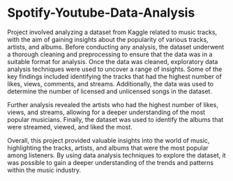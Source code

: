 # Spotify-Youtube-Data-Analysis
Project involved analyzing a dataset from Kaggle related to music tracks, with the aim of gaining insights about the popularity of various tracks, artists, and albums. Before conducting any analysis, the dataset underwent a thorough cleaning and preprocessing to ensure that the data was in a suitable format for analysis.
Once the data was cleaned, exploratory data analysis techniques were used to uncover a range of insights. Some of the key findings included identifying the tracks that had the highest number of likes, views, comments, and streams. Additionally, the data was used to determine the number of licensed and unlicensed songs in the dataset.

Further analysis revealed the artists who had the highest number of likes, views, and streams, allowing for a deeper understanding of the most popular musicians. Finally, the dataset was used to identify the albums that were streamed, viewed, and liked the most.

Overall, this project provided valuable insights into the world of music, highlighting the tracks, artists, and albums that were the most popular among listeners. By using data analysis techniques to explore the dataset, it was possible to gain a deeper understanding of the trends and patterns within the music industry.
